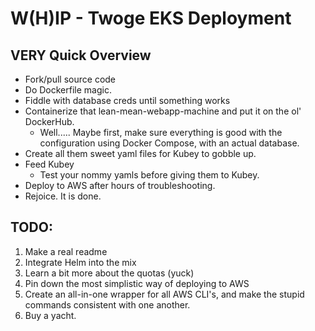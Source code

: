 # W(H)IP - Twoge EKS Deployment

## VERY Quick Overview
- Fork/pull source code
- Do Dockerfile magic.
- Fiddle with database creds until something works
- Containerize that lean-mean-webapp-machine and put it on the ol' DockerHub.
    - Well..... Maybe first, make sure everything is good with the configuration using Docker Compose, with an actual database.
- Create all them sweet yaml files for Kubey to gobble up.
- Feed Kubey
    - Test your nommy yamls before giving them to Kubey.
- Deploy to AWS after hours of troubleshooting.
- Rejoice. It is done.


## TODO:
1. Make a real readme
2. Integrate Helm into the mix
3. Learn a bit more about the quotas (yuck)
4. Pin down the most simplistic way of deploying to AWS
5. Create an all-in-one wrapper for all AWS CLI's, and make the stupid commands consistent with one another.
6. Buy a yacht.
